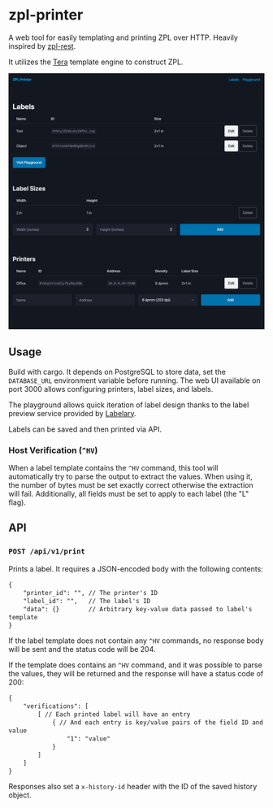 # zpl-printer

A web tool for easily templating and printing ZPL over HTTP. Heavily inspired by
[zpl-rest](https://github.com/mrothenbuecher/zpl-rest/tree/master).

It utilizes the [Tera](https://keats.github.io/tera/docs/#templates) template
engine to construct ZPL.

![](docs/main-ui.png)

## Usage

Build with cargo. It depends on PostgreSQL to store data, set the `DATABASE_URL`
environment variable before running. The web UI available on port 3000 allows
configuring printers, label sizes, and labels.

The playground allows quick iteration of label design thanks to the label
preview service provided by [Labelary](http://labelary.com).

Labels can be saved and then printed via API.

### Host Verification (`^HV`)

When a label template contains the `^HV` command, this tool will automatically
try to parse the output to extract the values. When using it, the number of
bytes must be set exactly correct otherwise the extraction will fail.
Additionally, all fields must be set to apply to each label (the "L" flag).

## API

### `POST /api/v1/print`

Prints a label. It requires a JSON-encoded body with the following contents:

```jsonc
{
    "printer_id": "", // The printer's ID
    "label_id": "",   // The label's ID
    "data": {}        // Arbitrary key-value data passed to label's template
}
```

If the label template does not contain any `^HV` commands, no response body will
be sent and the status code will be 204.

If the template does contains an `^HV` command, and it was possible to parse the
values, they will be returned and the response will have a status code of 200:

```jsonc
{
    "verifications": [
        [ // Each printed label will have an entry
            { // And each entry is key/value pairs of the field ID and value
                "1": "value"
            }
        ]
    ]
}
```

Responses also set a `x-history-id` header with the ID of the saved history
object.
